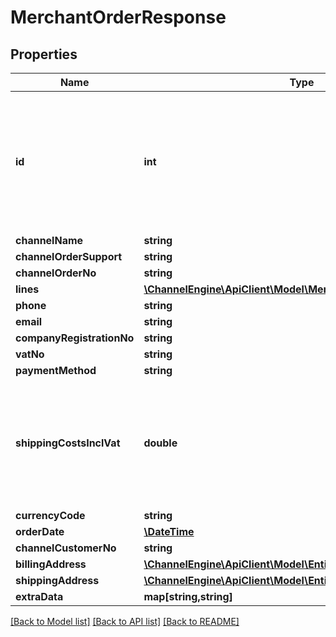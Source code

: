 # MerchantOrderResponse

## Properties
Name | Type | Description | Notes
------------ | ------------- | ------------- | -------------
**id** | **int** | The unique identifier used by ChannelEngine. This identifier does  not have to be saved. It should only be used in a call to acknowledge the order. | [optional] 
**channelName** | **string** |  | [optional] 
**channelOrderSupport** | **string** |  | [optional] 
**channelOrderNo** | **string** |  | [optional] 
**lines** | [**\ChannelEngine\ApiClient\Model\MerchantOrderLineResponse[]**](MerchantOrderLineResponse.md) |  | [optional] 
**phone** | **string** |  | [optional] 
**email** | **string** |  | 
**companyRegistrationNo** | **string** |  | [optional] 
**vatNo** | **string** |  | [optional] 
**paymentMethod** | **string** |  | 
**shippingCostsInclVat** | **double** | The shipping fee including VAT  (in the tenant&#39;s base currency calculated using the exchange rate at the time of ordering). | 
**currencyCode** | **string** |  | 
**orderDate** | [**\DateTime**](\DateTime.md) |  | 
**channelCustomerNo** | **string** |  | [optional] 
**billingAddress** | [**\ChannelEngine\ApiClient\Model\EntitiesAddressModels**](EntitiesAddressModels.md) |  | 
**shippingAddress** | [**\ChannelEngine\ApiClient\Model\EntitiesAddressModels**](EntitiesAddressModels.md) |  | 
**extraData** | **map[string,string]** |  | [optional] 

[[Back to Model list]](../README.md#documentation-for-models) [[Back to API list]](../README.md#documentation-for-api-endpoints) [[Back to README]](../README.md)


